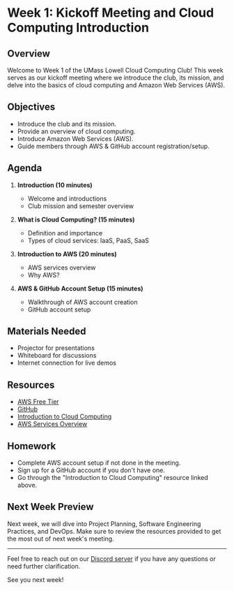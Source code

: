 # Week 1: Kickoff Meeting and Cloud Computing Introduction

## Overview

Welcome to Week 1 of the UMass Lowell Cloud Computing Club! This week serves as our kickoff meeting where we introduce the club, its mission, and delve into the basics of cloud computing and Amazon Web Services (AWS).

## Objectives

- Introduce the club and its mission.
- Provide an overview of cloud computing.
- Introduce Amazon Web Services (AWS).
- Guide members through AWS & GitHub account registration/setup.

## Agenda

1. **Introduction (10 minutes)**
    - Welcome and introductions
    - Club mission and semester overview

2. **What is Cloud Computing? (15 minutes)**
    - Definition and importance
    - Types of cloud services: IaaS, PaaS, SaaS

3. **Introduction to AWS (20 minutes)**
    - AWS services overview
    - Why AWS?

4. **AWS & GitHub Account Setup (15 minutes)**
    - Walkthrough of AWS account creation
    - GitHub account setup

## Materials Needed

- Projector for presentations
- Whiteboard for discussions
- Internet connection for live demos

## Resources

- [AWS Free Tier](https://aws.amazon.com/free/)
- [GitHub](https://github.com/)
- [Introduction to Cloud Computing](https://aws.amazon.com/what-is-cloud-computing/)
- [AWS Services Overview](https://aws.amazon.com/products/)

## Homework

- Complete AWS account setup if not done in the meeting.
- Sign up for a GitHub account if you don't have one.
- Go through the "Introduction to Cloud Computing" resource linked above.

## Next Week Preview

Next week, we will dive into Project Planning, Software Engineering Practices, and DevOps. Make sure to review the resources provided to get the most out of next week's meeting.

---

Feel free to reach out on our [Discord server](https://discord.gg/WC2NdqYtDt) if you have any questions or need further clarification.

See you next week!
